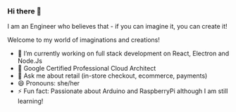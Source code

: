 ### Hi there 👋

I am an Engineer who believes that - if you can imagine it, you can create it! 

Welcome to my world of imaginations and creations!

- 🔭 I’m currently working on full stack development on React, Electron and Node.Js
- 🌱 Google Certified Professional Cloud Architect 
- 💬 Ask me about retail (in-store checkout, ecommerce, payments)
- 😄 Pronouns: she/her
- ⚡ Fun fact: Passionate about Arduino and RaspberryPi although I am still learning!

